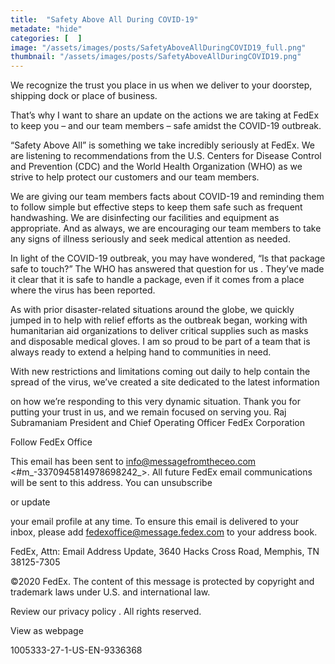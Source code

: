 ```yaml
---
title:  "Safety Above All During COVID-19"
metadate: "hide"
categories: [  ]
image: "/assets/images/posts/SafetyAboveAllDuringCOVID19_full.png"
thumbnail: "/assets/images/posts/SafetyAboveAllDuringCOVID19.png"
---
```





We recognize the trust you place in us when we deliver to your doorstep,
shipping dock or place of business.

That’s why I want to share an update on the actions we are taking at FedEx
to keep you – and our team members – safe amidst the COVID-19 outbreak.

“Safety Above All” is something we take incredibly seriously at FedEx. We
are listening to recommendations from the U.S. Centers for Disease Control
and Prevention (CDC) and the World Health Organization (WHO) as we strive
to help protect our customers and our team members.

We are giving our team members facts about COVID-19 and reminding them to
follow simple but effective steps to keep them safe such as frequent
handwashing. We are disinfecting our facilities and equipment as
appropriate. And as always, we are encouraging our team members to take any
signs of illness seriously and seek medical attention as needed.

In light of the COVID-19 outbreak, you may have wondered, “Is that package
safe to touch?” The WHO has answered that question for us
.
They’ve made it clear that it is safe to handle a package, even if it comes
from a place where the virus has been reported.

As with prior disaster-related situations around the globe, we quickly
jumped in to help with relief efforts as the outbreak began, working with
humanitarian aid organizations to deliver critical supplies such as masks
and disposable medical gloves. I am so proud to be part of a team that is
always ready to extend a helping hand to communities in need.

With new restrictions and limitations coming out daily to help contain the
spread of the virus, we’ve created a site dedicated to the latest
information

on how we’re responding to this very dynamic situation. Thank you for
putting your trust in us, and we remain focused on serving you.
Raj Subramaniam
President and Chief Operating Officer
FedEx Corporation

Follow FedEx Office










 This email has been sent to info@messagefromtheceo.com
<#m_-3370945814978698242_>. All future FedEx email communications will be
sent to this address. You can unsubscribe

or update

your email profile at any time. To ensure this email is delivered to your
inbox, please add fedexoffice@message.fedex.com to your address book.

FedEx, Attn: Email Address Update, 3640 Hacks Cross Road, Memphis, TN
38125-7305

©2020 FedEx. The content of this message is protected by copyright and
trademark laws under U.S. and international law.

Review our privacy policy
.
All rights reserved.

View as webpage


1005333-27-1-US-EN-9336368

